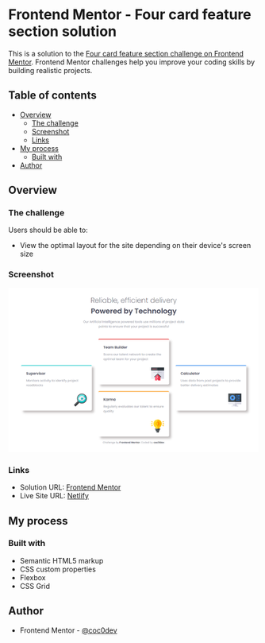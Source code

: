 # Frontend Mentor - Four card feature section solution

This is a solution to the [Four card feature section challenge on Frontend Mentor](https://www.frontendmentor.io/challenges/four-card-feature-section-weK1eFYK). Frontend Mentor challenges help you improve your coding skills by building realistic projects. 

## Table of contents

- [Overview](#overview)
  - [The challenge](#the-challenge)
  - [Screenshot](#screenshot)
  - [Links](#links)
- [My process](#my-process)
  - [Built with](#built-with)
- [Author](#author)

## Overview

### The challenge

Users should be able to:

- View the optimal layout for the site depending on their device's screen size

### Screenshot

![](./images/screenshot.png)

### Links

- Solution URL: [Frontend Mentor](https://www.frontendmentor.io/solutions/fourcardfeaturesection-DF9KkRdlUf)
- Live Site URL: [Netlify](https://rococo-daffodil-cc1a0b.netlify.app/)

## My process

### Built with

- Semantic HTML5 markup
- CSS custom properties
- Flexbox
- CSS Grid

## Author

- Frontend Mentor - [@coc0dev](https://www.frontendmentor.io/profile/coc0dev)
